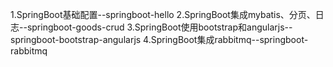

 1.SpringBoot基础配置--springboot-hello
 2.SpringBoot集成mybatis、分页、日志--springboot-goods-crud
 3.SpringBoot使用bootstrap和angularjs--springboot-bootstrap-angularjs
 4.SpringBoot集成rabbitmq--springboot-rabbitmq

